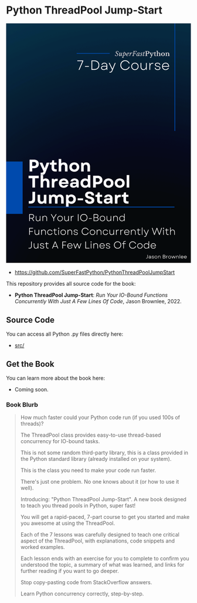 # Python ThreadPool Jump-Start

![Python ThreadPool Jump-Start](cover.png)

* <https://github.com/SuperFastPython/PythonThreadPoolJumpStart>

This repository provides all source code for the book:

* **Python ThreadPool Jump-Start**: _Run Your IO-Bound Functions Concurrently With Just A Few Lines Of Code_, Jason Brownlee, 2022.


## Source Code
You can access all Python .py files directly here:

* [src/](src/)

## Get the Book

You can learn more about the book here:

* Coming soon.

### Book Blurb

> How much faster could your Python code run (if you used 100s of threads)?
>
> The ThreadPool class provides easy-to-use thread-based concurrency for IO-bound tasks.
>
> This is not some random third-party library, this is a class provided in the Python standard library (already installed on your system).
>
> This is the class you need to make your code run faster.
>
> There's just one problem. No one knows about it (or how to use it well).
>
> Introducing: "Python ThreadPool Jump-Start". A new book designed to teach you thread pools in Python, super fast!
>
> You will get a rapid-paced, 7-part course to get you started and make you awesome at using the ThreadPool.
>
> Each of the 7 lessons was carefully designed to teach one critical aspect of the ThreadPool, with explanations, code snippets and worked examples.
>
> Each lesson ends with an exercise for you to complete to confirm you understood the topic, a summary of what was learned, and links for further reading if you want to go deeper.
>
> Stop copy-pasting code from StackOverflow answers.
>
> Learn Python concurrency correctly, step-by-step.